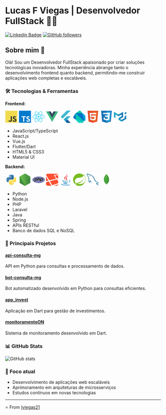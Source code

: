 # Lucas F Viegas | Desenvolvedor FullStack 👨‍💻

[![Linkedin Badge](https://img.shields.io/badge/-LinkedIn-blue?style=flat-square&logo=Linkedin&logoColor=white&link=https://www.linkedin.com/in/lucas-ferreira-viegas/)](https://www.linkedin.com/in/lucas-ferreira-viegas/)
[![GitHub followers](https://img.shields.io/github/followers/lviegas21?label=Follow&style=social)](https://github.com/lviegas21)

## Sobre mim 🚀

Olá! Sou um Desenvolvedor FullStack apaixonado por criar soluções tecnológicas inovadoras. Minha experiência abrange tanto o desenvolvimento frontend quanto backend, permitindo-me construir aplicações web completas e escaláveis.

### 🛠️ Tecnologias & Ferramentas

**Frontend:**
<p align="left">
  <img src="https://raw.githubusercontent.com/devicons/devicon/master/icons/javascript/javascript-original.svg" alt="javascript" width="40" height="40"/>
  <img src="https://raw.githubusercontent.com/devicons/devicon/master/icons/typescript/typescript-original.svg" alt="typescript" width="40" height="40"/>
  <img src="https://raw.githubusercontent.com/devicons/devicon/master/icons/react/react-original.svg" alt="react" width="40" height="40"/>
  <img src="https://raw.githubusercontent.com/devicons/devicon/master/icons/vuejs/vuejs-original.svg" alt="vue" width="40" height="40"/>
  <img src="https://raw.githubusercontent.com/devicons/devicon/master/icons/flutter/flutter-original.svg" alt="flutter" width="40" height="40"/>
  <img src="https://raw.githubusercontent.com/devicons/devicon/master/icons/dart/dart-original.svg" alt="dart" width="40" height="40"/>
  <img src="https://raw.githubusercontent.com/devicons/devicon/master/icons/html5/html5-original.svg" alt="html5" width="40" height="40"/>
  <img src="https://raw.githubusercontent.com/devicons/devicon/master/icons/css3/css3-original.svg" alt="css3" width="40" height="40"/>
  <img src="https://raw.githubusercontent.com/devicons/devicon/master/icons/materialui/materialui-original.svg" alt="materialui" width="40" height="40"/>
</p>

- JavaScript/TypeScript
- React.js
- Vue.js
- Flutter/Dart
- HTML5 & CSS3
- Material UI

**Backend:**
<p align="left">
  <img src="https://raw.githubusercontent.com/devicons/devicon/master/icons/python/python-original.svg" alt="python" width="40" height="40"/>
  <img src="https://raw.githubusercontent.com/devicons/devicon/master/icons/nodejs/nodejs-original.svg" alt="nodejs" width="40" height="40"/>
  <img src="https://raw.githubusercontent.com/devicons/devicon/master/icons/php/php-original.svg" alt="php" width="40" height="40"/>
  <img src="https://raw.githubusercontent.com/devicons/devicon/master/icons/laravel/laravel-plain.svg" alt="laravel" width="40" height="40"/>
  <img src="https://raw.githubusercontent.com/devicons/devicon/master/icons/java/java-original.svg" alt="java" width="40" height="40"/>
  <img src="https://raw.githubusercontent.com/devicons/devicon/master/icons/spring/spring-original.svg" alt="spring" width="40" height="40"/>
  <img src="https://raw.githubusercontent.com/devicons/devicon/master/icons/mysql/mysql-original.svg" alt="mysql" width="40" height="40"/>
  <img src="https://raw.githubusercontent.com/devicons/devicon/master/icons/mongodb/mongodb-original.svg" alt="mongodb" width="40" height="40"/>
</p>

- Python
- Node.js
- PHP
- Laravel
- Java
- Spring
- APIs RESTful
- Banco de dados SQL e NoSQL

### 📱 Principais Projetos

#### [api-consulta-mg](https://github.com/lviegas21/api-consulta-mg)
API em Python para consultas e processamento de dados.

#### [bot-consulta-mg](https://github.com/lviegas21/bot-consulta-mg)
Bot automatizado desenvolvido em Python para consultas eficientes.

#### [app_invest](https://github.com/lviegas21/app_invest)
Aplicação em Dart para gestão de investimentos.

#### [monitoramentoON](https://github.com/lviegas21/monitoramentoON)
Sistema de monitoramento desenvolvido em Dart.

### 📊 GitHub Stats

![GitHub stats](https://github-readme-stats.vercel.app/api?username=lviegas21&show_icons=true&theme=dracula)

### 🎯 Foco atual
- Desenvolvimento de aplicações web escaláveis
- Aprimoramento em arquiteturas de microsserviços
- Estudos contínuos em novas tecnologias

---
⭐️ From [lviegas21](https://github.com/lviegas21)
